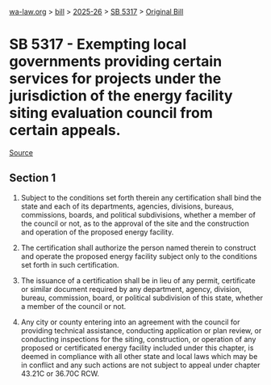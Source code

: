 [wa-law.org](/) > [bill](/bill/) > [2025-26](/bill/2025-26/) > [SB 5317](/bill/2025-26/sb/5317/) > [Original Bill](/bill/2025-26/sb/5317/1/)

# SB 5317 - Exempting local governments providing certain services for projects under the jurisdiction of the energy facility siting evaluation council from certain appeals.

[Source](http://lawfilesext.leg.wa.gov/biennium/2025-26/Pdf/Bills/Senate%20Bills/5317.pdf)

## Section 1
1. Subject to the conditions set forth therein any certification shall bind the state and each of its departments, agencies, divisions, bureaus, commissions, boards, and political subdivisions, whether a member of the council or not, as to the approval of the site and the construction and operation of the proposed energy facility.

2. The certification shall authorize the person named therein to construct and operate the proposed energy facility subject only to the conditions set forth in such certification.

3. The issuance of a certification shall be in lieu of any permit, certificate or similar document required by any department, agency, division, bureau, commission, board, or political subdivision of this state, whether a member of the council or not.

4. Any city or county entering into an agreement with the council for providing technical assistance, conducting application or plan review, or conducting inspections for the siting, construction, or operation of any proposed or certificated energy facility included under this chapter, is deemed in compliance with all other state and local laws which may be in conflict and any such actions are not subject to appeal under chapter 43.21C or 36.70C RCW.
